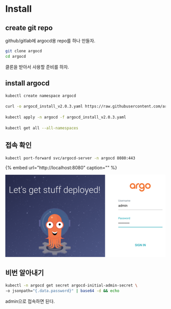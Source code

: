 # Install

## create git repo

github/gitlab에 argocd용 repo를 하나 만들자.

```bash
git clone argocd
cd argocd
```

클론을 받아서 사용할 준비를 하자.

## install argocd

```bash
kubectl create namespace argocd

curl -o argocd_install_v2.0.3.yaml https://raw.githubusercontent.com/argoproj/argo-cd/v2.0.3/manifests/install.yaml

kubectl apply -n argocd -f argocd_install_v2.0.3.yaml

kubectl get all --all-namespaces
```

## 접속 확인

```bash
kubectl port-forward svc/argocd-server -n argocd 8080:443
```

{% embed url="http://localhost:8080" caption="" %}

![](../.gitbook/assets/argocd-install-01.png)

## 비번 알아내기

```bash
kubectl -n argocd get secret argocd-initial-admin-secret \
-o jsonpath="{.data.password}" | base64 -d && echo
```

admin으로 접속하면 된다.


